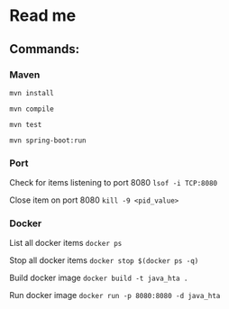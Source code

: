 # Read me

## Commands:
### Maven
``mvn install``

``mvn compile``

``mvn test``

``mvn spring-boot:run``


### Port
Check for items listening to port 8080 ``lsof -i TCP:8080``

Close item on port 8080 ``kill -9 <pid_value>``

### Docker
List all docker items ``docker ps``

Stop all docker items ``docker stop $(docker ps -q)``

Build docker image ``docker build -t java_hta .``

Run docker image ``docker run -p 8080:8080 -d java_hta ``
